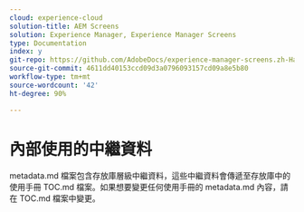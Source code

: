 ```yaml
---
cloud: experience-cloud
solution-title: AEM Screens
solution: Experience Manager, Experience Manager Screens
type: Documentation
index: y
git-repo: https://github.com/AdobeDocs/experience-manager-screens.zh-Hant
source-git-commit: 4611dd40153ccd09d3a0796093157cd09a8e5b80
workflow-type: tm+mt
source-wordcount: '42'
ht-degree: 90%

---
```



# 內部使用的中繼資料

metadata.md 檔案包含存放庫層級中繼資料，這些中繼資料會傳遞至存放庫中的使用手冊 TOC.md 檔案。如果想要變更任何使用手冊的 metadata.md 內容，請在 TOC.md 檔案中變更。
